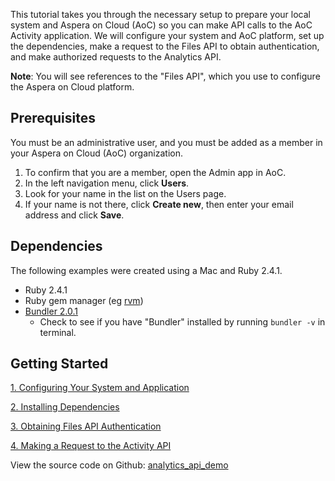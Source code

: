 This tutorial takes you through the necessary setup to prepare your local system and Aspera on Cloud (AoC) so you can make API calls to the AoC Activity application. We will configure your system and AoC platform, set up the dependencies, make a request to the Files API to obtain authentication, and make authorized requests to the Analytics API. 

**Note**: You will see references to the "Files API", which you use to configure the Aspera on Cloud platform.

## Prerequisites

You must be an administrative user, and you must be added as a member in your Aspera on Cloud (AoC) organization.
1. To confirm that you are a member, open the Admin app in AoC.
1. In the left navigation menu, click **Users**.
1. Look for your name in the list on the Users page.
1. If your name is not there, click **Create new**, then enter your email address and click **Save**.

## Dependencies

The following examples were created using a Mac and Ruby 2.4.1.

* Ruby 2.4.1
* Ruby gem manager (eg [rvm](https://rvm.io/))
* [Bundler 2.0.1](https://bundler.io/)
  * Check to see if you have "Bundler" installed by running `bundler -v` in terminal.

## Getting Started 

[1. Configuring Your System and Application](./setup.md)

[2. Installing Dependencies](./dependencies.md)

[3. Obtaining Files API Authentication](./authentication.md)

[4. Making a Request to the Activity API](./analytics-api.md)

View the source code on Github: [analytics_api_demo](https://github.com/LauraKirby/aspera-ibm-analytics-api/tree/master/analytics-api-demo)

